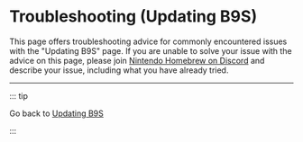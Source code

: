 # Troubleshooting (Updating B9S)

This page offers troubleshooting advice for commonly encountered issues with the "Updating B9S" page. If you are unable to solve your issue with the advice on this page, please join [Nintendo Homebrew on Discord](https://discord.gg/MWxPgEp) and describe your issue, including what you have already tried.

<!--@include: ./_include/troubleshooting-sb9si-common.md -->

<!--@include: ./_include/troubleshooting-get-help-common.md -->

---

::: tip

Go back to [Updating B9S](updating-b9s)

:::

<!--@include: ./_include/troubleshooting-return.md -->
